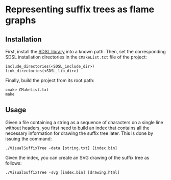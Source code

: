 Representing suffix trees as flame graphs
=========

Installation
------------
First, install the [SDSL library](https://github.com/simongog/sdsl.git) into a known path. Then, set the corresponding SDSL installation directories in the `CMakeList.txt` file of the project:
```
include_directories(<SDSL_include_dir>)
link_directories(<SDSL_lib_dir>)
```
Finally, build the project from its root path:
```
cmake CMakeList.txt
make
```

Usage
-----
Given a file containing a string as a sequence of characters on a single line without headers, you first need to build an index that contains all the necessary information for drawing the suffix tree later. This is done by issuing the command:
```
./VisualSuffixTree -data [string.txt] [index.bin]
```
Given the index, you can create an SVG drawing of the suffix tree as follows:
```
./VisualSuffixTree -svg [index.bin] [drawing.html]
```
